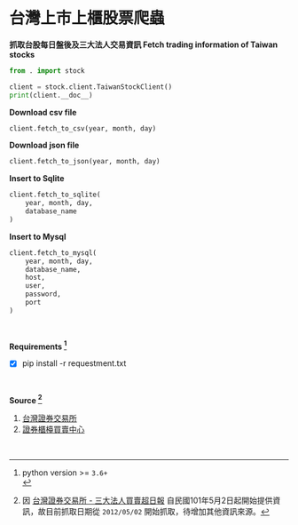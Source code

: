 # 台灣上市上櫃股票爬蟲

**抓取台股每日盤後及三大法人交易資訊 Fetch trading information of Taiwan stocks**

```python
from . import stock

client = stock.client.TaiwanStockClient()
print(client.__doc__)

```

**Download csv file**

```python
client.fetch_to_csv(year, month, day)
```

**Download json file**

```python
client.fetch_to_json(year, month, day)
```

**Insert to Sqlite**

```python
client.fetch_to_sqlite(
    year, month, day,
    database_name
)
```

**Insert to Mysql**

```python
client.fetch_to_mysql(
    year, month, day,
    database_name,
    host,
    user,
    password,
    port
)
```

<br>

**Requirements [^1]**

- [x] pip install -r requestment.txt

<br>

**Source [^2]**

1. [台灣證券交易所](https://www.twse.com.tw/zh/)
2. [證券櫃檯買賣中心](https://www.tpex.org.tw/web/)

<br>

[^1]: python version >= `3.6+`<br>
[^2]: 因 [台灣證券交易所 - 三大法人買賣超日報](https://www.twse.com.tw/zh/page/trading/fund/T86.html) 自民國101年5月2日起開始提供資訊，故目前抓取日期從 `2012/05/02` 開始抓取，待增加其他資訊來源。



